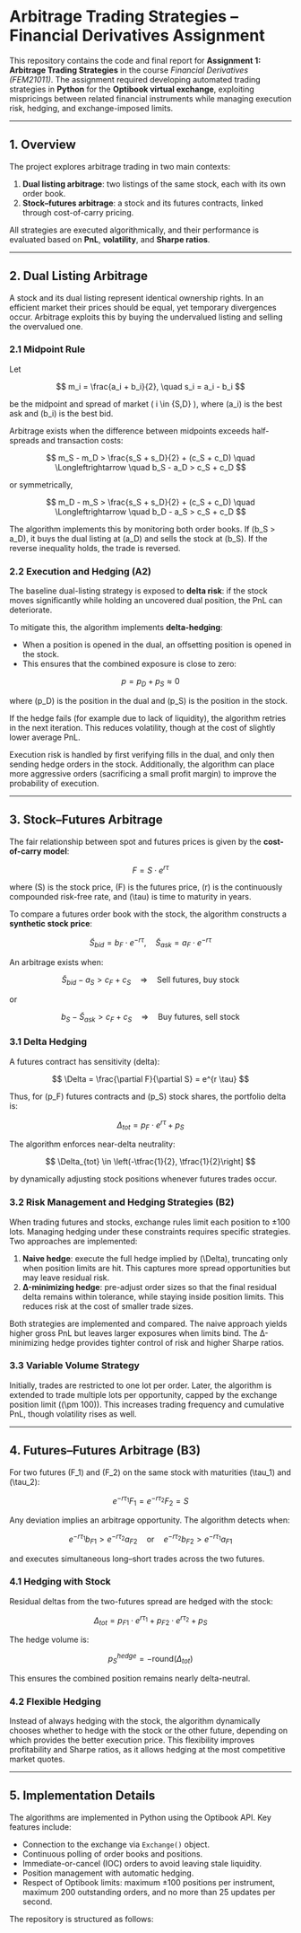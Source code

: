 # Arbitrage Trading Strategies – Financial Derivatives Assignment  

This repository contains the code and final report for **Assignment 1: Arbitrage Trading Strategies** in the course *Financial Derivatives (FEM21011)*. The assignment required developing automated trading strategies in **Python** for the **Optibook virtual exchange**, exploiting mispricings between related financial instruments while managing execution risk, hedging, and exchange-imposed limits.  

---

## 1. Overview  

The project explores arbitrage trading in two main contexts:  

1. **Dual listing arbitrage**: two listings of the same stock, each with its own order book.  
2. **Stock–futures arbitrage**: a stock and its futures contracts, linked through cost-of-carry pricing.  

All strategies are executed algorithmically, and their performance is evaluated based on **PnL**, **volatility**, and **Sharpe ratios**.  

---

## 2. Dual Listing Arbitrage  

A stock and its dual listing represent identical ownership rights. In an efficient market their prices should be equal, yet temporary divergences occur. Arbitrage exploits this by buying the undervalued listing and selling the overvalued one.  

### 2.1 Midpoint Rule  

Let  

$$ m_i = \frac{a_i + b_i}{2}, \quad s_i = a_i - b_i $$  

be the midpoint and spread of market \( i \in \{S,D\} \), where \(a_i\) is the best ask and \(b_i\) is the best bid.  

Arbitrage exists when the difference between midpoints exceeds half-spreads and transaction costs:  

$$ 
m_S - m_D > \frac{s_S + s_D}{2} + (c_S + c_D) 
\quad \Longleftrightarrow \quad b_S - a_D > c_S + c_D 
$$  

or symmetrically,  

$$ 
m_D - m_S > \frac{s_S + s_D}{2} + (c_S + c_D) 
\quad \Longleftrightarrow \quad b_D - a_S > c_S + c_D 
$$  

The algorithm implements this by monitoring both order books. If \(b_S > a_D\), it buys the dual listing at \(a_D\) and sells the stock at \(b_S\). If the reverse inequality holds, the trade is reversed.  

### 2.2 Execution and Hedging (A2)  

The baseline dual-listing strategy is exposed to **delta risk**: if the stock moves significantly while holding an uncovered dual position, the PnL can deteriorate.  

To mitigate this, the algorithm implements **delta-hedging**:  
- When a position is opened in the dual, an offsetting position is opened in the stock.  
- This ensures that the combined exposure is close to zero:  

$$
p = p_D + p_S \approx 0
$$  

where \(p_D\) is the position in the dual and \(p_S\) is the position in the stock.  

If the hedge fails (for example due to lack of liquidity), the algorithm retries in the next iteration. This reduces volatility, though at the cost of slightly lower average PnL.  

Execution risk is handled by first verifying fills in the dual, and only then sending hedge orders in the stock. Additionally, the algorithm can place more aggressive orders (sacrificing a small profit margin) to improve the probability of execution.  

---

## 3. Stock–Futures Arbitrage  

The fair relationship between spot and futures prices is given by the **cost-of-carry model**:  

$$
F = S \cdot e^{r \tau}
$$  

where \(S\) is the stock price, \(F\) is the futures price, \(r\) is the continuously compounded risk-free rate, and \(\tau\) is time to maturity in years.  

To compare a futures order book with the stock, the algorithm constructs a **synthetic stock price**:  

$$
\tilde{S}_{bid} = b_F \cdot e^{-r \tau}, 
\quad 
\tilde{S}_{ask} = a_F \cdot e^{-r \tau}
$$  

An arbitrage exists when:  

$$
\tilde{S}_{bid} - a_S > c_F + c_S 
\quad \Rightarrow \quad \text{Sell futures, buy stock}
$$  

or  

$$
b_S - \tilde{S}_{ask} > c_F + c_S 
\quad \Rightarrow \quad \text{Buy futures, sell stock}
$$  

### 3.1 Delta Hedging  

A futures contract has sensitivity (delta):  

$$
\Delta = \frac{\partial F}{\partial S} = e^{r \tau}
$$  

Thus, for \(p_F\) futures contracts and \(p_S\) stock shares, the portfolio delta is:  

$$
\Delta_{tot} = p_F \cdot e^{r \tau} + p_S
$$  

The algorithm enforces near-delta neutrality:  

$$
\Delta_{tot} \in \left(-\tfrac{1}{2}, \tfrac{1}{2}\right]
$$  

by dynamically adjusting stock positions whenever futures trades occur.  

### 3.2 Risk Management and Hedging Strategies (B2)  

When trading futures and stocks, exchange rules limit each position to ±100 lots. Managing hedging under these constraints requires specific strategies. Two approaches are implemented:  

1. **Naive hedge**: execute the full hedge implied by \(\Delta\), truncating only when position limits are hit. This captures more spread opportunities but may leave residual risk.  
2. **Δ-minimizing hedge**: pre-adjust order sizes so that the final residual delta remains within tolerance, while staying inside position limits. This reduces risk at the cost of smaller trade sizes.  

Both strategies are implemented and compared. The naive approach yields higher gross PnL but leaves larger exposures when limits bind. The Δ-minimizing hedge provides tighter control of risk and higher Sharpe ratios.  

### 3.3 Variable Volume Strategy  

Initially, trades are restricted to one lot per order. Later, the algorithm is extended to trade multiple lots per opportunity, capped by the exchange position limit (\(\pm 100\)). This increases trading frequency and cumulative PnL, though volatility rises as well.  

---

## 4. Futures–Futures Arbitrage (B3)  

For two futures \(F_1\) and \(F_2\) on the same stock with maturities \(\tau_1\) and \(\tau_2\):  

$$
e^{-r \tau_1} F_1 = e^{-r \tau_2} F_2 = S
$$  

Any deviation implies an arbitrage opportunity. The algorithm detects when:  

$$
e^{-r \tau_1} b_{F1} > e^{-r \tau_2} a_{F2}
\quad \text{or} \quad 
e^{-r \tau_2} b_{F2} > e^{-r \tau_1} a_{F1}
$$  

and executes simultaneous long–short trades across the two futures.  

### 4.1 Hedging with Stock  

Residual deltas from the two-futures spread are hedged with the stock:  

$$
\Delta_{tot} = p_{F1} \cdot e^{r \tau_1} + p_{F2} \cdot e^{r \tau_2} + p_S
$$  

The hedge volume is:  

$$
p_S^{hedge} = -\text{round}(\Delta_{tot})
$$  

This ensures the combined position remains nearly delta-neutral.  

### 4.2 Flexible Hedging  

Instead of always hedging with the stock, the algorithm dynamically chooses whether to hedge with the stock or the other future, depending on which provides the better execution price. This flexibility improves profitability and Sharpe ratios, as it allows hedging at the most competitive market quotes.  

---

## 5. Implementation Details  

The algorithms are implemented in Python using the Optibook API. Key features include:  

- Connection to the exchange via `Exchange()` object.  
- Continuous polling of order books and positions.  
- Immediate-or-cancel (IOC) orders to avoid leaving stale liquidity.  
- Position management with automatic hedging.  
- Respect of Optibook limits: maximum ±100 positions per instrument, maximum 200 outstanding orders, and no more than 25 updates per second.  

The repository is structured as follows:  

